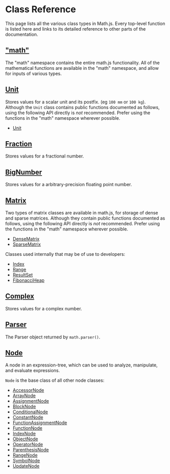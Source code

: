 
# Class Reference

This page lists all the various class types in Math.js. Every top-level function is listed here and links to its detailed reference to other parts of the documentation.

## ["math"](functions.md)

The "math" namespace contains the entire math.js functionality. All of the mathematical functions are available in the "math" namespace, and allow for inputs of various types.

## [Unit](../datatypes/units.md)
Stores values for a scalar unit and its postfix. (eg `100 mm` or `100 kg`). Although the `Unit` class contains public functions documented as follows, using the following API directly is *not* recommended. Prefer using the functions in the "math" namespace wherever possible.

- [Unit](classes/unit.md)

## [Fraction](../datatypes/fractions.md)
Stores values for a fractional number.

## [BigNumber](../datatypes/bignumbers.md)
Stores values for a arbitrary-precision floating point number.

## [Matrix](../datatypes/matrices.md)
Two types of matrix classes are available in math.js, for storage of dense and sparse matrices. Although they contain public functions documented as follows, using the following API directly is *not* recommended. Prefer using the functions in the "math" namespace wherever possible.

- [DenseMatrix](classes/densematrix.md)
- [SparseMatrix](classes/sparsematrix.md)

Classes used internally that may be of use to developers:

- [Index](classes/matrixindex.md)
- [Range](classes/matrixrange.md)
- [ResultSet](classes/matrixrange.md)
- [FibonacciHeap](classes/fibonacciheap.md)

## [Complex](../datatypes/complex_numbers.md)
Stores values for a complex number.

## [Parser](../expressions/parsing.md)
The Parser object returned by `math.parser()`.

## [Node](expressions/expression_trees.md)
A node in an expression-tree, which can be used to analyze, manipulate, and evaluate expressions.

`Node` is the base class of all other node classes:

- [AccessorNode](../expressions/expression_trees.md#accessornode)
- [ArrayNode](../expressions/expression_trees.md#arraynode)
- [AssignmentNode](../expressions/expression_trees.md#assignmentnode)
- [BlockNode](../expressions/expression_trees.md#blocknode)
- [ConditionalNode](../expressions/expression_trees.md#conditionalnode)
- [ConstantNode](../expressions/expression_trees.md#constantnode)
- [FunctionAssignmentNode](../expressions/expression_trees.md#functionassignmentnode)
- [FunctionNode](../expressions/expression_trees.md#functionnode)
- [IndexNode](../expressions/expression_trees.md#indexnode)
- [ObjectNode](../expressions/expression_trees.md#objectnode)
- [OperatorNode](../expressions/expression_trees.md#operatornode)
- [ParenthesisNode](../expressions/expression_trees.md#parenthesisnode)
- [RangeNode](../expressions/expression_trees.md#rangenode)
- [SymbolNode](../expressions/expression_trees.md#symbolnode)
- [UpdateNode](../expressions/expression_trees.md#updatenode)

